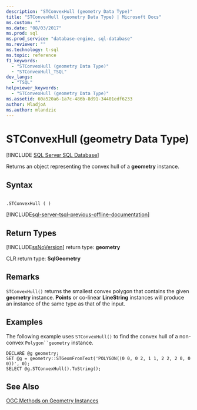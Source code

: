 ```yaml
---
description: "STConvexHull (geometry Data Type)"
title: "STConvexHull (geometry Data Type) | Microsoft Docs"
ms.custom: ""
ms.date: "08/03/2017"
ms.prod: sql
ms.prod_service: "database-engine, sql-database"
ms.reviewer: ""
ms.technology: t-sql
ms.topic: reference
f1_keywords: 
  - "STConvexHull (geometry Data Type)"
  - "STConvexHull_TSQL"
dev_langs: 
  - "TSQL"
helpviewer_keywords: 
  - "STConvexHull (geometry Data Type)"
ms.assetid: 60a520a6-1a7c-486b-8d91-34401edf6233
author: MladjoA
ms.author: mlandzic 
---
```

# STConvexHull (geometry Data Type)
[!INCLUDE [SQL Server SQL Database](../../includes/applies-to-version/sql-asdb.md)]

Returns an object representing the convex hull of a **geometry** instance.
  
## Syntax  
  
```  
  
.STConvexHull ( )  
```  
  
[!INCLUDE[sql-server-tsql-previous-offline-documentation](../../includes/sql-server-tsql-previous-offline-documentation.md)]

## Return Types
 [!INCLUDE[ssNoVersion](../../includes/ssnoversion-md.md)] return type: **geometry**  
  
 CLR return type: **SqlGeometry**  
  
## Remarks  
 `STConvexHull()` returns the smallest convex polygon that contains the given **geometry** instance. **Points** or co-linear **LineString** instances will produce an instance of the same type as that of the input.  
  
## Examples  
 The following example uses `STConvexHull()` to find the convex hull of a non-convex `Polygon``geometry` instance.  
  
```  
DECLARE @g geometry;  
SET @g = geometry::STGeomFromText('POLYGON((0 0, 0 2, 1 1, 2 2, 2 0, 0 0))', 0);  
SELECT @g.STConvexHull().ToString();  
```  
  
## See Also  
 [OGC Methods on Geometry Instances](../../t-sql/spatial-geometry/ogc-methods-on-geometry-instances.md)  
  
  

